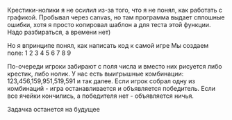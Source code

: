 Крестики-нолики я не осилил из-за того, что я не понял, как работать с графикой. Пробывал через canvas, но там программа выдает сплошные ошибки, хотя
я просто копировал шаблон а для теста этой функции. Надо разбираться, а времени нет)

Но я впринципе понял, как написать код к самой игре
Мы создаем поле:
1   2   3
4   5   6
7   8   9

По-очереди игроки забирают с поля числа и вместо них рисуется либо крестик, либо нолик.
У нас есть выигрышные комбинации: 123,456,159,951,519,591 и так далее.
Если игрок собрал одну из комбинаций - игра останавливается и объявляется победитель.
Если все ячейки кончились, а победителя нет - объявляется ничья.

Задачка останется на будущее
